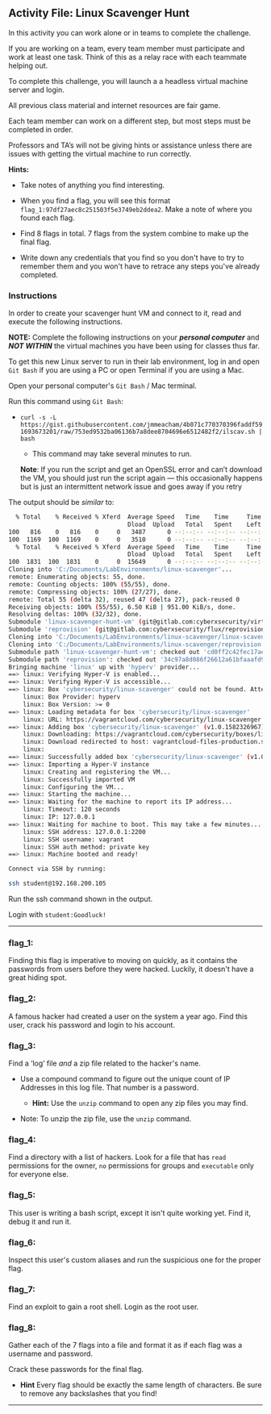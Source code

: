 ## Activity File: Linux Scavenger Hunt

In this activity you can work alone or in teams to complete the challenge.

If you are working on a team, every team member must participate and work at least one task. Think of this as a relay race with each teammate helping out.

To complete this challenge, you will launch a a headless virtual machine server and login.

All previous class material and internet resources are fair game.

Each team member can work on a different step, but most steps must be completed in order.

Professors and TA’s will not be giving hints or assistance unless there are issues with getting the virtual machine to run correctly.

**Hints:**

- Take notes of anything you find interesting.

- When you find a flag, you will see this format `flag_1:97df27aec8c251503f5e3749eb2ddea2`. Make a note of where you found each flag. 

- Find 8 flags in total. 7 flags from the system combine to make up the final flag.

- Write down any credentials that you find so you don't have to try to remember them and you won't have to retrace any steps you've already completed.

### Instructions

In order to create your scavenger hunt VM and connect to it, read and execute the following instructions.

**NOTE:** Complete the following instructions on your _**personal computer**_ and _**NOT WITHIN**_ the virtual machines you have been using for classes thus far.

To get this new Linux server to run in their lab environment, log in and open `Git Bash` if you are using a PC or open Terminal if you are using a Mac.

Open your personal computer's `Git Bash` / Mac terminal.

Run this command using `Git Bash`:

- `curl -s -L https://gist.githubusercontent.com/jmmeacham/4b071c770370396faddf591693673201/raw/753ed9532ba06136b7a8dee8704696e6512482f2/ilscav.sh | bash`

    - This command may take several minutes to run.

    **Note**: If you run the script and get an OpenSSL error and can’t download the VM, you should just run the script again — this occasionally happens but is just an intermittent network issue and goes away if you retry

The output should be _similar_ to:
```bash
  % Total    % Received % Xferd  Average Speed   Time    Time     Time  Current
                                 Dload  Upload   Total   Spent    Left  Speed
100   816    0   816    0     0   3487      0 --:--:-- --:--:-- --:--:--  3502
100  1169  100  1169    0     0   3510      0 --:--:-- --:--:-- --:--:--  3510
  % Total    % Received % Xferd  Average Speed   Time    Time     Time  Current
                                 Dload  Upload   Total   Spent    Left  Speed
100  1831  100  1831    0     0  15649      0 --:--:-- --:--:-- --:--:-- 15649
Cloning into 'C:/Documents/LabEnvironments/linux-scavenger'...
remote: Enumerating objects: 55, done.
remote: Counting objects: 100% (55/55), done.
remote: Compressing objects: 100% (27/27), done.
remote: Total 55 (delta 32), reused 47 (delta 27), pack-reused 0
Receiving objects: 100% (55/55), 6.50 KiB | 951.00 KiB/s, done.
Resolving deltas: 100% (32/32), done.
Submodule 'linux-scavenger-hunt-vm' (git@gitlab.com:cyberxsecurity/virtual-machines/linux-scavenger-hunt-vm.git) registered for path 'linux-scavenger-hunt-vm'
Submodule 'reprovision' (git@gitlab.com:cyberxsecurity/flux/reprovision.git) registered for path 'reprovision'
Cloning into 'C:/Documents/LabEnvironments/linux-scavenger/linux-scavenger-hunt-vm'...
Cloning into 'C:/Documents/LabEnvironments/linux-scavenger/reprovision'...
Submodule path 'linux-scavenger-hunt-vm': checked out 'cd0ff2c42fec17aeb2d7d65250d539ac9412da18'
Submodule path 'reprovision': checked out '34c97a8d086f26612a61bfaaafd95bb975c968aa'
Bringing machine 'linux' up with 'hyperv' provider...
==> linux: Verifying Hyper-V is enabled...
==> linux: Verifying Hyper-V is accessible...
==> linux: Box 'cybersecurity/linux-scavenger' could not be found. Attempting to find and install...
    linux: Box Provider: hyperv
    linux: Box Version: >= 0
==> linux: Loading metadata for box 'cybersecurity/linux-scavenger'
    linux: URL: https://vagrantcloud.com/cybersecurity/linux-scavenger
==> linux: Adding box 'cybersecurity/linux-scavenger' (v1.0.1582326967) for provider: hyperv
    linux: Downloading: https://vagrantcloud.com/cybersecurity/boxes/linux-scavenger/versions/1.0.1582326967/providers/hyperv.box
    linux: Download redirected to host: vagrantcloud-files-production.s3.amazonaws.com
    linux:
==> linux: Successfully added box 'cybersecurity/linux-scavenger' (v1.0.1582326967) for 'hyperv'!
==> linux: Importing a Hyper-V instance
    linux: Creating and registering the VM...
    linux: Successfully imported VM
    linux: Configuring the VM...
==> linux: Starting the machine...
==> linux: Waiting for the machine to report its IP address...
    linux: Timeout: 120 seconds
    linux: IP: 127.0.0.1
==> linux: Waiting for machine to boot. This may take a few minutes...
    linux: SSH address: 127.0.0.1:2200
    linux: SSH username: vagrant
    linux: SSH auth method: private key
==> linux: Machine booted and ready!

Connect via SSH by running:

ssh student@192.168.200.105
```

Run the ssh command shown in the output.

Login with `student:Goodluck!`

---

### flag_1:

Finding this flag is imperative to moving on quickly, as it contains the passwords from users before they were hacked. Luckily, it doesn't have a great hiding spot.

### flag_2:

A famous hacker had created a user on the system a year ago. Find this user, crack his password and login to his account.


### flag_3:

Find a ‘log’ file _and_ a zip file related to the hacker's name.  

- Use a compound command to figure out the unique count of IP Addresses in this log file. That number is a password.
  - **Hint:** Use the `unzip` command to open any zip files you may find. 

- Note: To unzip the zip file, use the `unzip` command. 

### flag_4:

Find a directory with a list of hackers. Look for a file that has `read` permissions for the owner, `no` permissions for groups and `executable` only for everyone else.

### flag_5:

This user is writing a bash script, except it isn't quite working yet. Find it, debug it and run it.

### flag_6:

Inspect this user's custom aliases and run the suspicious one for the proper flag.

### flag_7:

Find an exploit to gain a root shell. Login as the root user.

### flag_8:

Gather each of the 7 flags into a file and format it as if each flag was a username and password.

Crack these passwords for the final flag.

- **Hint** Every flag should be exactly the same length of characters. Be sure to remove any backslashes that you find!
---
